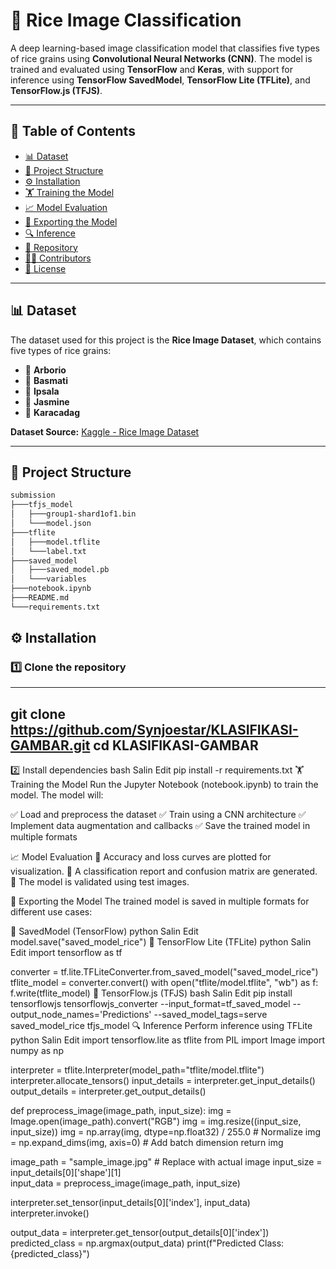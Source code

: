 # 🌾 Rice Image Classification  

A deep learning-based image classification model that classifies five types of rice grains using **Convolutional Neural Networks (CNN)**. The model is trained and evaluated using **TensorFlow** and **Keras**, with support for inference using **TensorFlow SavedModel**, **TensorFlow Lite (TFLite)**, and **TensorFlow.js (TFJS)**.  

---

## 📑 Table of Contents  

- [📊 Dataset](#-dataset)  
- [📁 Project Structure](#-project-structure)  
- [⚙️ Installation](#-installation)  
- [🏋️ Training the Model](#-training-the-model)  
- [📈 Model Evaluation](#-model-evaluation)  
- [🚀 Exporting the Model](#-exporting-the-model)  
- [🔍 Inference](#-inference)  
- [📂 Repository](#-repository)  
- [👨‍💻 Contributors](#-contributors)  
- [📜 License](#-license)  

---

## 📊 Dataset  

The dataset used for this project is the **Rice Image Dataset**, which contains five types of rice grains:  

- 🌾 **Arborio**  
- 🌾 **Basmati**  
- 🌾 **Ipsala**  
- 🌾 **Jasmine**  
- 🌾 **Karacadag**  

**Dataset Source:** [Kaggle - Rice Image Dataset](https://www.kaggle.com/datasets/muratkokludataset/rice-image-dataset)  

---

## 📁 Project Structure  

```bash
submission
├───tfjs_model
│   ├───group1-shard1of1.bin
│   └───model.json
├───tflite
│   ├───model.tflite
│   └───label.txt
├───saved_model
│   ├───saved_model.pb
│   └───variables
├───notebook.ipynb
├───README.md
└───requirements.txt
```

## ⚙️ Installation
### 1️⃣ Clone the repository
---
git clone https://github.com/Synjoestar/KLASIFIKASI-GAMBAR.git
cd KLASIFIKASI-GAMBAR
---

2️⃣ Install dependencies
bash
Salin
Edit
pip install -r requirements.txt
🏋️ Training the Model
Run the Jupyter Notebook (notebook.ipynb) to train the model. The model will:

✅ Load and preprocess the dataset
✅ Train using a CNN architecture
✅ Implement data augmentation and callbacks
✅ Save the trained model in multiple formats

📈 Model Evaluation
🔹 Accuracy and loss curves are plotted for visualization.
🔹 A classification report and confusion matrix are generated.
🔹 The model is validated using test images.

🚀 Exporting the Model
The trained model is saved in multiple formats for different use cases:

📌 SavedModel (TensorFlow)
python
Salin
Edit
model.save("saved_model_rice")
📌 TensorFlow Lite (TFLite)
python
Salin
Edit
import tensorflow as tf

converter = tf.lite.TFLiteConverter.from_saved_model("saved_model_rice")
tflite_model = converter.convert()
with open("tflite/model.tflite", "wb") as f:
    f.write(tflite_model)
📌 TensorFlow.js (TFJS)
bash
Salin
Edit
pip install tensorflowjs
tensorflowjs_converter --input_format=tf_saved_model --output_node_names='Predictions' --saved_model_tags=serve saved_model_rice tfjs_model
🔍 Inference
Perform inference using TFLite
python
Salin
Edit
import tensorflow.lite as tflite
from PIL import Image
import numpy as np

interpreter = tflite.Interpreter(model_path="tflite/model.tflite")
interpreter.allocate_tensors()
input_details = interpreter.get_input_details()
output_details = interpreter.get_output_details()

def preprocess_image(image_path, input_size):
    img = Image.open(image_path).convert("RGB")
    img = img.resize((input_size, input_size))
    img = np.array(img, dtype=np.float32) / 255.0  # Normalize
    img = np.expand_dims(img, axis=0)  # Add batch dimension
    return img

image_path = "sample_image.jpg"  # Replace with actual image
input_size = input_details[0]['shape'][1]  
input_data = preprocess_image(image_path, input_size)

interpreter.set_tensor(input_details[0]['index'], input_data)
interpreter.invoke()

output_data = interpreter.get_tensor(output_details[0]['index'])
predicted_class = np.argmax(output_data)
print(f"Predicted Class: {predicted_class}")
